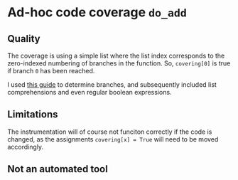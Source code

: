 # Ad-hoc code coverage `do_add`

## Quality
The coverage is using a simple list where the list index corresponds to the zero-indexed numbering of branches in the function.
So, `covering[0]` is true if branch `0` has been reached.

I used [this guide](https://radon.readthedocs.io/en/latest/intro.html#cyclomatic-complexity) to determine branches, and subsequently included 
list comprehensions and even regular boolean expressions.

## Limitations
The instrumentation will of course not funciton correctly if the code is changed, as the assignments `covering[x] = True` will need to be 
moved accordingly. 

## Not an automated tool
